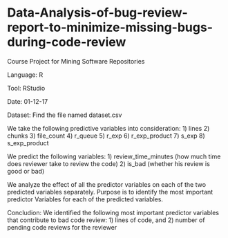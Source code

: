 # Data-Analysis-of-bug-review-report-to-minimize-missing-bugs-during-code-review
Course Project for Mining Software Repositories

Language: R

Tool: RStudio

Date: 01-12-17

Dataset: Find the file named dataset.csv

We take the following predictive variables into consideration: 1) lines 2) chunks 3) file_count 4) r_queue 5) r_exp 6) r_exp_product 7) s_exp 8) s_exp_product

We predict the following variables: 1) review_time_minutes (how much time does reviewer take to review the code) 2) is_bad (whether his review is good or bad)

We analyze the effect of all the predictor variables on each of the two predicted variables separately. Purpose is to identify the most important predictor Variables for each of the predicted variables.

Concludion: We	identified the following most important predictor variables that contribute to bad code review: 1) lines of code, and 2) number of pending code reviews for the reviewer
